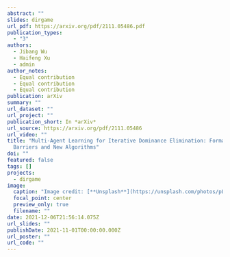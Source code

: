 ```yaml
---
abstract: ""
slides: dirgame
url_pdf: https://arxiv.org/pdf/2111.05486.pdf
publication_types:
  - "3"
authors:
  - Jibang Wu
  - Haifeng Xu
  - admin
author_notes:
  - Equal contribution
  - Equal contribution
  - Equal contribution
publication: arXiv
summary: ""
url_dataset: ""
url_project: ""
publication_short: In *arXiv*
url_source: https://arxiv.org/pdf/2111.05486
url_video: ""
title: "Multi-Agent Learning for Iterative Dominance Elimination: Formal
  Barriers and New Algorithms"
doi: ""
featured: false
tags: []
projects:
  - dirgame
image:
  caption: "Image credit: [**Unsplash**](https://unsplash.com/photos/pLCdAaMFLTE)"
  focal_point: center
  preview_only: true
  filename: ""
date: 2021-12-06T21:56:14.075Z
url_slides: ""
publishDate: 2021-11-01T00:00:00.000Z
url_poster: ""
url_code: ""
---
```

